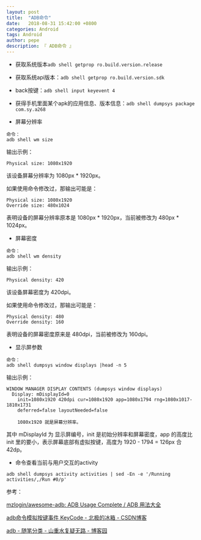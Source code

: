 ```yaml
---
layout: post
title:  "ADB命令"
date:   2018-08-31 15:42:00 +0800
categories: Android
tags: Android
author: pepe
description: 『 ADB命令 』
---
```


* 获取系统版本`adb shell getprop ro.build.version.release`

* 获取系统api版本：`adb shell getprop ro.build.version.sdk`

* back按键：`adb shell input keyevent 4` 

* 获得手机里面某个apk的应用信息、版本信息：`adb shell dumpsys package com.sy.a268`


* 屏幕分辨率
```
命令：
adb shell wm size
```

输出示例：
```
Physical size: 1080x1920
```

该设备屏幕分辨率为 1080px * 1920px。

如果使用命令修改过，那输出可能是：
```
Physical size: 1080x1920
Override size: 480x1024
```
表明设备的屏幕分辨率原本是 1080px * 1920px，当前被修改为 480px * 1024px。

* 屏幕密度
```
命令：
adb shell wm density
```
输出示例：
```
Physical density: 420
```
该设备屏幕密度为 420dpi。

如果使用命令修改过，那输出可能是：
```
Physical density: 480
Override density: 160
```
表明设备的屏幕密度原来是 480dpi，当前被修改为 160dpi。

* 显示屏参数
```
命令：
adb shell dumpsys window displays |head -n 5
```
输出示例：
```
WINDOW MANAGER DISPLAY CONTENTS (dumpsys window displays)
  Display: mDisplayId=0
    init=1080x1920 420dpi cur=1080x1920 app=1080x1794 rng=1080x1017-1810x1731
    deferred=false layoutNeeded=false

    1080x1920 就是屏幕分辨率。
```
其中 mDisplayId 为 显示屏编号，init 是初始分辨率和屏幕密度，app 的高度比 init 里的要小，表示屏幕底部有虚拟按键，高度为 1920 - 1794 = 126px 合 42dp。


* 命令查看当前与用户交互的activity

```
adb shell dumpsys activity activities | sed -En -e '/Running activities/,/Run #0/p'
```

参考：

[mzlogin/awesome-adb: ADB Usage Complete / ADB 用法大全](https://github.com/mzlogin/awesome-adb)

[adb命令模拟按键事件 KeyCode - 北极的冰箱 - CSDN博客](https://blog.csdn.net/jlminghui/article/details/39268419)

[adb - 随笔分类 - 山重水复疑无路 - 博客园](https://www.cnblogs.com/jiablogs/category/1195912.html)




